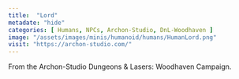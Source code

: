 ```yaml
---
title:  "Lord"
metadate: "hide"
categories: [ Humans, NPCs, Archon-Studio, DnL-Woodhaven ]
image: "/assets/images/minis/humanoid/humans/HumanLord.png"
visit: "https://archon-studio.com/"
---
```

From the Archon-Studio Dungeons & Lasers: Woodhaven Campaign.